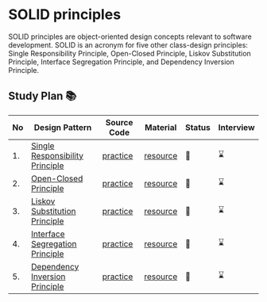 # SOLID principles 
SOLID principles are object-oriented design concepts relevant to software development. SOLID is an acronym for five other class-design principles: Single Responsibility Principle, Open-Closed Principle, Liskov Substitution Principle, Interface Segregation Principle, and Dependency Inversion Principle.

## Study Plan 📚
|No|Design Pattern|Source Code|Material|Status|Interview|
|--|--------------|-----------|--------|------|---------|
|1.| [Single Responsibility Principle](https://github.com/rom0noff/Java-Interview-Guide/tree/master/SOLID/Single%20Responsibility%20Principle)|[practice](https://github.com/rom0noff/Java-Interview-Guide/tree/master/SOLID/Single%20Responsibility%20Principle/practice)|[resource](https://github.com/rom0noff/Java-Interview-Guide/tree/master/SOLID/Single%20Responsibility%20Principle/resource)|:book:|:hourglass:|
|2.| [Open-Closed Principle](https://github.com/rom0noff/Java-Interview-Guide/tree/master/SOLID/Open-Closed%20Principle)|[practice](https://github.com/rom0noff/Java-Interview-Guide/tree/master/SOLID/Open-Closed%20Principle/practice)|[resource](https://github.com/rom0noff/Java-Interview-Guide/tree/master/SOLID/Open-Closed%20Principle/resource)|:book:|:hourglass:|
|3.| [Liskov Substitution Principle](https://github.com/rom0noff/Java-Interview-Guide/tree/master/SOLID/Liskov%20Substitution%20Principle)|[practice](https://github.com/rom0noff/Java-Interview-Guide/tree/master/SOLID/Liskov%20Substitution%20Principle/practice)|[resource](https://github.com/rom0noff/Java-Interview-Guide/tree/master/SOLID/Liskov%20Substitution%20Principle/resource)|:book:|:hourglass:|
|4.| [ Interface Segregation Principle](https://github.com/rom0noff/Java-Interview-Guide/tree/master/SOLID/Interface%20Segregation%20Principle)|[practice](https://github.com/rom0noff/Java-Interview-Guide/tree/master/SOLID/Interface%20Segregation%20Principle/practice)|[resource](https://github.com/rom0noff/Java-Interview-Guide/tree/master/SOLID/Interface%20Segregation%20Principle/resource)|:book:|:hourglass:|
|5.| [Dependency Inversion Principle](https://github.com/rom0noff/Java-Interview-Guide/tree/master/SOLID/Dependency%20Inversion%20Principle)|[practice](https://github.com/rom0noff/Java-Interview-Guide/tree/master/SOLID/Dependency%20Inversion%20Principle/practice)|[resource](https://github.com/rom0noff/Java-Interview-Guide/tree/master/SOLID/Dependency%20Inversion%20Principle/resource)|:book:|:hourglass:|


